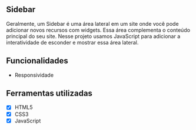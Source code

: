## Sidebar 

Geralmente, um Sidebar é uma área lateral em um site onde você pode adicionar novos recursos com widgets. Essa área complementa o conteúdo principal do seu site. Nesse projeto usamos JavaScript para adicionar a interatividade de esconder e mostrar essa área lateral.


## Funcionalidades

- Responsividade

## Ferramentas utilizadas

- [x] HTML5
- [x] CSS3
- [x] JavaScript
